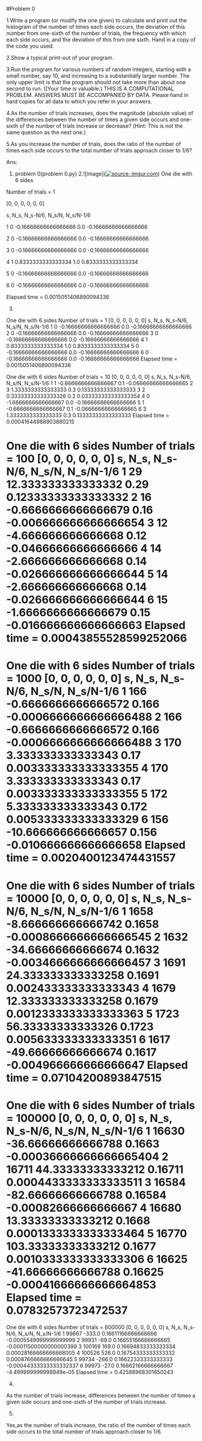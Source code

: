 #Problem 0

1.Write a program (or modify the one given) to calculate and print out the histogram of the number of times each side occurs, the deviation of this number from one-sixth of the number of trials, the frequency with which each side occurs, and the deviation of this from one sixth. Hand in a copy of the code you used.

2.Show a typical print-out of your program.

3.Run the program for various numbers of random integers, starting with a small number, say 10, and increasing to a substantially larger number. The only upper limit is that the program should not take more than about one second to run. ([Your time is valuable.) THIS IS A COMPUTATIONAL PROBLEM. ANSWERS MUST BE ACCOMPANIED BY DATA. Please hand in hard copies for all data to which you refer in your answers.

4.As the number of trials increases, does the magnitude (absolute value) of the differences between the number of times a given side occurs and one-sixth of the number of trials increase or decrease? (Hint: This is not the same question as the next one.)

5.As you increase the number of trials, does the ratio of the number of times each side occurs to the total number of trials approach closer to 1/6?

Ans:
1.  problem 0(problem 0.py)
2.![image](<a href="https://imgur.com/Uy7lYDO"><img src="https://i.imgur.com/Uy7lYDO.png" title="source: imgur.com" /></a>)
One die with 6 sides

Number of trials =  1

[0, 0, 0, 0, 0, 0]

s, N_s, N_s-N/6, N_s/N, N_s/N-1/6

1 0 -0.16666666666666666 0.0 -0.16666666666666666

2 0 -0.16666666666666666 0.0 -0.16666666666666666

3 0 -0.16666666666666666 0.0 -0.16666666666666666

4 1 0.8333333333333334 1.0 0.8333333333333334

5 0 -0.16666666666666666 0.0 -0.16666666666666666

6 0 -0.16666666666666666 0.0 -0.16666666666666666

Elapsed time = 0.0015051406890094336

3.
One die with 6 sides
Number of trials =  1
[0, 0, 0, 0, 0, 0]
s,  N_s,      N_s-N/6,          N_s/N,     N_s/N-1/6
1    0   -0.16666666666666666    0.0   -0.16666666666666666
2    0   -0.16666666666666666    0.0   -0.16666666666666666
3    0   -0.16666666666666666    0.0   -0.16666666666666666
4    1    0.8333333333333334     1.0    0.8333333333333334
5    0   -0.16666666666666666    0.0   -0.16666666666666666
6    0   -0.16666666666666666    0.0   -0.16666666666666666
Elapsed time = 0.0015051406890094336


One die with 6 sides
Number of trials =  10
[0, 0, 0, 0, 0, 0]
s, N_s, N_s-N/6, N_s/N, N_s/N-1/6
1 1 -0.6666666666666667 0.1 -0.06666666666666665
2 3 1.3333333333333333 0.3 0.13333333333333333
3 2 0.33333333333333326 0.2 0.033333333333333354
4 0 -1.6666666666666667 0.0 -0.16666666666666666
5 1 -0.6666666666666667 0.1 -0.06666666666666665
6 3 1.3333333333333333 0.3 0.13333333333333333
Elapsed time = 0.00041644988903880215


One die with 6 sides
Number of trials =  100
[0, 0, 0, 0, 0, 0]
s, N_s, N_s-N/6, N_s/N, N_s/N-1/6
1 29 12.333333333333332 0.29 0.12333333333333332
2 16 -0.6666666666666679 0.16 -0.006666666666666654
3 12 -4.666666666666668 0.12 -0.04666666666666666
4 14 -2.666666666666668 0.14 -0.026666666666666644
5 14 -2.666666666666668 0.14 -0.026666666666666644
6 15 -1.6666666666666679 0.15 -0.016666666666666663
Elapsed time = 0.00043855528599252066
====================
One die with 6 sides
Number of trials =  1000
[0, 0, 0, 0, 0, 0]
s, N_s, N_s-N/6, N_s/N, N_s/N-1/6
1 166 -0.6666666666666572 0.166 -0.0006666666666666488
2 166 -0.6666666666666572 0.166 -0.0006666666666666488
3 170 3.333333333333343 0.17 0.003333333333333355
4 170 3.333333333333343 0.17 0.003333333333333355
5 172 5.333333333333343 0.172 0.005333333333333329
6 156 -10.666666666666657 0.156 -0.010666666666666658
Elapsed time = 0.0020400123474431557
====================
One die with 6 sides
Number of trials =  10000
[0, 0, 0, 0, 0, 0]
s, N_s, N_s-N/6, N_s/N, N_s/N-1/6
1 1658 -8.666666666666742 0.1658 -0.0008666666666666545
2 1632 -34.66666666666674 0.1632 -0.0034666666666666457
3 1691 24.333333333333258 0.1691 0.002433333333333343
4 1679 12.333333333333258 0.1679 0.0012333333333333363
5 1723 56.33333333333326 0.1723 0.005633333333333351
6 1617 -49.66666666666674 0.1617 -0.004966666666666647
Elapsed time = 0.07104200893847515
====================
One die with 6 sides
Number of trials =  100000
[0, 0, 0, 0, 0, 0]
s, N_s, N_s-N/6, N_s/N, N_s/N-1/6
1 16630 -36.66666666666788 0.1663 -0.00036666666666665404
2 16711 44.33333333333212 0.16711 0.0004433333333333511
3 16584 -82.66666666666788 0.16584 -0.00082666666666667
4 16680 13.33333333333212 0.1668 0.0001333333333333464
5 16770 103.33333333333212 0.1677 0.0010333333333333306
6 16625 -41.66666666666788 0.16625 -0.00041666666666664853
Elapsed time = 0.07832573723472537
====================
One die with 6 sides
Number of trials =  600000
[0, 0, 0, 0, 0, 0]
s, N_s, N_s-N/6, N_s/N, N_s/N-1/6
1 99667 -333.0 0.16611166666666666 -0.0005549999999999999
2 99931 -69.0 0.16655166666666665 -0.00011500000000000399
3 100169 169.0 0.16694833333333334 0.00028166666666668005
4 100526 526.0 0.16754333333333332 0.0008766666666666645
5 99734 -266.0 0.16622333333333333 -0.00044333333333332337
6 99973 -27.0 0.16662166666666667 -4.499999999998949e-05
Elapsed time = 0.42588968301650243

4.
As the number of trials increase, differences between the number of times a given side occurs and one-sixth of the number of trials increase.

5.
Yes,as the number of trials increase, the ratio of the number of times each side occurs to the total number of trials approach closer to 1/6.
